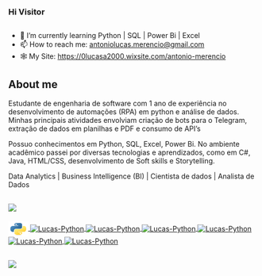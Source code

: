 ### Hi Visitor
##


- 🌱 I’m currently learning Python | SQL | Power Bi | Excel 
- 📫 How to reach me: antoniolucas.merencio@gmail.com
- 🕸 My Site: https://0lucasa2000.wixsite.com/antonio-merencio

## About me

Estudante de engenharia de software com 1 ano de experiência no desenvolvimento de automações (RPA) em python e análise de dados. Minhas principais atividades envolviam criação de bots para o Telegram, extração de dados em planilhas e PDF e consumo de API’s

Possuo conhecimentos em Python, SQL, Excel, Power Bi. No ambiente acadêmico passei por diversas tecnologias e aprendizados, como em C#, Java, HTML/CSS, desenvolvimento de Soft skills e Storytelling.


Data Analytics | Business Intelligence (BI) | Cientista de dados | Analista de Dados

##


<div align="left">
  <a href="https://github.com/I-Am-Not-Lucas">
  <img height="200em" src="https://github-readme-stats.vercel.app/api/top-langs/?username=I-Am-Not-Lucas&layout=compact&langs_count=7&theme=dracula"/>
</div>



<div style="display: inline_block"><br>
 
  <img align="center" alt="Lucas-Python" height="30" width="40" src="https://raw.githubusercontent.com/devicons/devicon/master/icons/python/python-original.svg">
  <img align="center" alt="Lucas-Python" height="30" width="40" src="https://cdn.jsdelivr.net/gh/devicons/devicon@latest/icons/pandas/pandas-original.svg" />
  <img align="center" alt="Lucas-Python" height="30" width="40" src="https://cdn.jsdelivr.net/gh/devicons/devicon@latest/icons/numpy/numpy-original.svg" />
  <img align="center" alt="Lucas-Python" height="30" width="40" src="https://cdn.jsdelivr.net/gh/devicons/devicon@latest/icons/scikitlearn/scikitlearn-original.svg" />

  <img align="center" alt="Lucas-Python" height="30" width="40" src="https://cdn.jsdelivr.net/gh/devicons/devicon@latest/icons/r/r-original.svg" />
  <img align="center" alt="Lucas-Python" height="30" width="40" src="https://cdn.jsdelivr.net/gh/devicons/devicon@latest/icons/postgresql/postgresql-original.svg">
  <img align="center" alt="Lucas-Python" height="30" width="40" src="https://cdn.jsdelivr.net/gh/devicons/devicon@latest/icons/mysql/mysql-original-wordmark.svg" />

 ## 

  <div>
  <a href="https://www.linkedin.com/in/antonio-merencio" target="_blank"><img src="https://img.shields.io/badge/-LinkedIn-%230077B5?style=for-the-badge&logo=linkedin&logoColor=white" target="_blank"></a> 
 </div>
 
 
